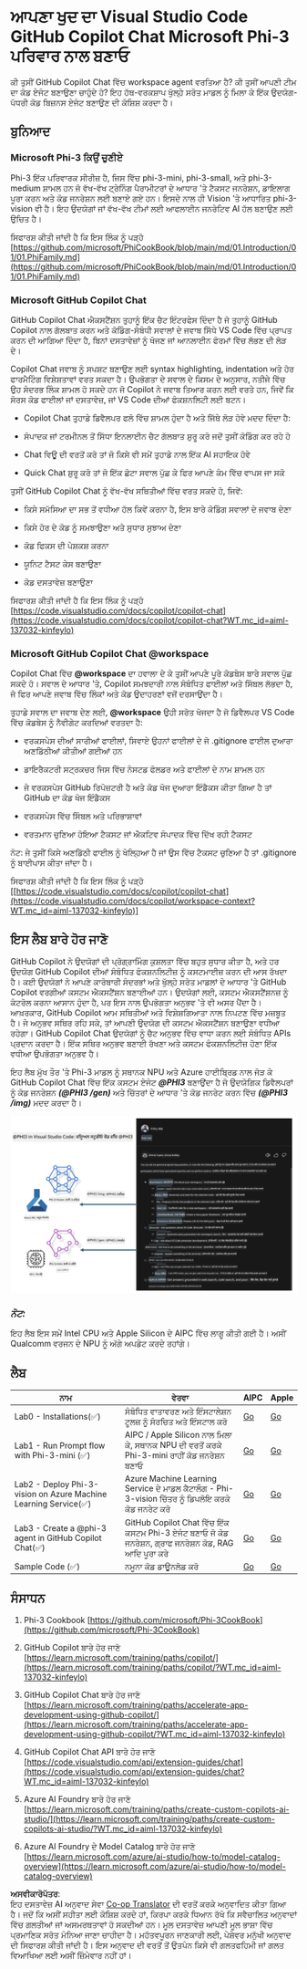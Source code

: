 <!--
CO_OP_TRANSLATOR_METADATA:
{
  "original_hash": "00b7a699de8ac405fa821f4c0f7fc0ab",
  "translation_date": "2025-07-17T03:37:30+00:00",
  "source_file": "md/02.Application/02.Code/Phi3/VSCodeExt/README.md",
  "language_code": "pa"
}
-->
# **ਆਪਣਾ ਖੁਦ ਦਾ Visual Studio Code GitHub Copilot Chat Microsoft Phi-3 ਪਰਿਵਾਰ ਨਾਲ ਬਣਾਓ**

ਕੀ ਤੁਸੀਂ GitHub Copilot Chat ਵਿੱਚ workspace agent ਵਰਤਿਆ ਹੈ? ਕੀ ਤੁਸੀਂ ਆਪਣੀ ਟੀਮ ਦਾ ਕੋਡ ਏਜੰਟ ਬਣਾਉਣਾ ਚਾਹੁੰਦੇ ਹੋ? ਇਹ ਹੱਥ-ਵਰਕਸ਼ਾਪ ਖੁੱਲ੍ਹੇ ਸਰੋਤ ਮਾਡਲ ਨੂੰ ਮਿਲਾ ਕੇ ਇੱਕ ਉਦਯੋਗ-ਪੱਧਰੀ ਕੋਡ ਬਿਜ਼ਨਸ ਏਜੰਟ ਬਣਾਉਣ ਦੀ ਕੋਸ਼ਿਸ਼ ਕਰਦਾ ਹੈ।

## **ਬੁਨਿਆਦ**

### **Microsoft Phi-3 ਕਿਉਂ ਚੁਣੀਏ**

Phi-3 ਇੱਕ ਪਰਿਵਾਰਕ ਸੀਰੀਜ਼ ਹੈ, ਜਿਸ ਵਿੱਚ phi-3-mini, phi-3-small, ਅਤੇ phi-3-medium ਸ਼ਾਮਲ ਹਨ ਜੋ ਵੱਖ-ਵੱਖ ਟ੍ਰੇਨਿੰਗ ਪੈਰਾਮੀਟਰਾਂ ਦੇ ਆਧਾਰ 'ਤੇ ਟੈਕਸਟ ਜਨਰੇਸ਼ਨ, ਡਾਇਲਾਗ ਪੂਰਾ ਕਰਨ ਅਤੇ ਕੋਡ ਜਨਰੇਸ਼ਨ ਲਈ ਬਣਾਏ ਗਏ ਹਨ। ਇਸਦੇ ਨਾਲ ਹੀ Vision 'ਤੇ ਆਧਾਰਿਤ phi-3-vision ਵੀ ਹੈ। ਇਹ ਉਦਯੋਗਾਂ ਜਾਂ ਵੱਖ-ਵੱਖ ਟੀਮਾਂ ਲਈ ਆਫਲਾਈਨ ਜਨਰੇਟਿਵ AI ਹੱਲ ਬਣਾਉਣ ਲਈ ਉਚਿਤ ਹੈ।

ਸਿਫਾਰਸ਼ ਕੀਤੀ ਜਾਂਦੀ ਹੈ ਕਿ ਇਸ ਲਿੰਕ ਨੂੰ ਪੜ੍ਹੋ [https://github.com/microsoft/PhiCookBook/blob/main/md/01.Introduction/01/01.PhiFamily.md](https://github.com/microsoft/PhiCookBook/blob/main/md/01.Introduction/01/01.PhiFamily.md)

### **Microsoft GitHub Copilot Chat**

GitHub Copilot Chat ਐਕਸਟੈਂਸ਼ਨ ਤੁਹਾਨੂੰ ਇੱਕ ਚੈਟ ਇੰਟਰਫੇਸ ਦਿੰਦਾ ਹੈ ਜੋ ਤੁਹਾਨੂੰ GitHub Copilot ਨਾਲ ਗੱਲਬਾਤ ਕਰਨ ਅਤੇ ਕੋਡਿੰਗ-ਸੰਬੰਧੀ ਸਵਾਲਾਂ ਦੇ ਜਵਾਬ ਸਿੱਧੇ VS Code ਵਿੱਚ ਪ੍ਰਾਪਤ ਕਰਨ ਦੀ ਆਗਿਆ ਦਿੰਦਾ ਹੈ, ਬਿਨਾਂ ਦਸਤਾਵੇਜ਼ਾਂ ਨੂੰ ਖੋਜਣ ਜਾਂ ਆਨਲਾਈਨ ਫੋਰਮਾਂ ਵਿੱਚ ਲੱਭਣ ਦੀ ਲੋੜ ਦੇ।

Copilot Chat ਜਵਾਬ ਨੂੰ ਸਪਸ਼ਟ ਬਣਾਉਣ ਲਈ syntax highlighting, indentation ਅਤੇ ਹੋਰ ਫਾਰਮੈਟਿੰਗ ਵਿਸ਼ੇਸ਼ਤਾਵਾਂ ਵਰਤ ਸਕਦਾ ਹੈ। ਉਪਭੋਗਤਾ ਦੇ ਸਵਾਲ ਦੇ ਕਿਸਮ ਦੇ ਅਨੁਸਾਰ, ਨਤੀਜੇ ਵਿੱਚ ਉਹ ਸੰਦਰਭ ਲਿੰਕ ਸ਼ਾਮਲ ਹੋ ਸਕਦੇ ਹਨ ਜੋ Copilot ਨੇ ਜਵਾਬ ਤਿਆਰ ਕਰਨ ਲਈ ਵਰਤੇ ਹਨ, ਜਿਵੇਂ ਕਿ ਸੋਰਸ ਕੋਡ ਫਾਈਲਾਂ ਜਾਂ ਦਸਤਾਵੇਜ਼, ਜਾਂ VS Code ਦੀਆਂ ਫੰਕਸ਼ਨਲਿਟੀ ਲਈ ਬਟਨ।

- Copilot Chat ਤੁਹਾਡੇ ਡਿਵੈਲਪਰ ਫਲੋ ਵਿੱਚ ਸ਼ਾਮਲ ਹੁੰਦਾ ਹੈ ਅਤੇ ਜਿੱਥੇ ਲੋੜ ਹੋਵੇ ਮਦਦ ਦਿੰਦਾ ਹੈ:

- ਸੰਪਾਦਕ ਜਾਂ ਟਰਮੀਨਲ ਤੋਂ ਸਿੱਧਾ ਇਨਲਾਈਨ ਚੈਟ ਗੱਲਬਾਤ ਸ਼ੁਰੂ ਕਰੋ ਜਦੋਂ ਤੁਸੀਂ ਕੋਡਿੰਗ ਕਰ ਰਹੇ ਹੋ

- Chat ਵਿਊ ਦੀ ਵਰਤੋਂ ਕਰੋ ਤਾਂ ਜੋ ਕਿਸੇ ਵੀ ਸਮੇਂ ਤੁਹਾਡੇ ਨਾਲ ਇੱਕ AI ਸਹਾਇਕ ਹੋਵੇ

- Quick Chat ਸ਼ੁਰੂ ਕਰੋ ਤਾਂ ਜੋ ਇੱਕ ਛੋਟਾ ਸਵਾਲ ਪੁੱਛ ਕੇ ਫਿਰ ਆਪਣੇ ਕੰਮ ਵਿੱਚ ਵਾਪਸ ਜਾ ਸਕੋ

ਤੁਸੀਂ GitHub Copilot Chat ਨੂੰ ਵੱਖ-ਵੱਖ ਸਥਿਤੀਆਂ ਵਿੱਚ ਵਰਤ ਸਕਦੇ ਹੋ, ਜਿਵੇਂ:

- ਕਿਸੇ ਸਮੱਸਿਆ ਦਾ ਸਭ ਤੋਂ ਵਧੀਆ ਹੱਲ ਕਿਵੇਂ ਕਰਨਾ ਹੈ, ਇਸ ਬਾਰੇ ਕੋਡਿੰਗ ਸਵਾਲਾਂ ਦੇ ਜਵਾਬ ਦੇਣਾ

- ਕਿਸੇ ਹੋਰ ਦੇ ਕੋਡ ਨੂੰ ਸਮਝਾਉਣਾ ਅਤੇ ਸੁਧਾਰ ਸੁਝਾਅ ਦੇਣਾ

- ਕੋਡ ਫਿਕਸ ਦੀ ਪੇਸ਼ਕਸ਼ ਕਰਨਾ

- ਯੂਨਿਟ ਟੈਸਟ ਕੇਸ ਬਣਾਉਣਾ

- ਕੋਡ ਦਸਤਾਵੇਜ਼ ਬਣਾਉਣਾ

ਸਿਫਾਰਸ਼ ਕੀਤੀ ਜਾਂਦੀ ਹੈ ਕਿ ਇਸ ਲਿੰਕ ਨੂੰ ਪੜ੍ਹੋ [https://code.visualstudio.com/docs/copilot/copilot-chat](https://code.visualstudio.com/docs/copilot/copilot-chat?WT.mc_id=aiml-137032-kinfeylo)


###  **Microsoft GitHub Copilot Chat @workspace**

Copilot Chat ਵਿੱਚ **@workspace** ਦਾ ਹਵਾਲਾ ਦੇ ਕੇ ਤੁਸੀਂ ਆਪਣੇ ਪੂਰੇ ਕੋਡਬੇਸ ਬਾਰੇ ਸਵਾਲ ਪੁੱਛ ਸਕਦੇ ਹੋ। ਸਵਾਲ ਦੇ ਆਧਾਰ 'ਤੇ, Copilot ਸਮਝਦਾਰੀ ਨਾਲ ਸੰਬੰਧਿਤ ਫਾਈਲਾਂ ਅਤੇ ਸਿੰਬਲ ਲੱਭਦਾ ਹੈ, ਜੋ ਫਿਰ ਆਪਣੇ ਜਵਾਬ ਵਿੱਚ ਲਿੰਕਾਂ ਅਤੇ ਕੋਡ ਉਦਾਹਰਣਾਂ ਵਜੋਂ ਦਰਸਾਉਂਦਾ ਹੈ।

ਤੁਹਾਡੇ ਸਵਾਲ ਦਾ ਜਵਾਬ ਦੇਣ ਲਈ, **@workspace** ਉਹੀ ਸਰੋਤ ਖੋਜਦਾ ਹੈ ਜੋ ਡਿਵੈਲਪਰ VS Code ਵਿੱਚ ਕੋਡਬੇਸ ਨੂੰ ਨੈਵੀਗੇਟ ਕਰਦਿਆਂ ਵਰਤਦਾ ਹੈ:

- ਵਰਕਸਪੇਸ ਦੀਆਂ ਸਾਰੀਆਂ ਫਾਈਲਾਂ, ਸਿਵਾਏ ਉਹਨਾਂ ਫਾਈਲਾਂ ਦੇ ਜੋ .gitignore ਫਾਈਲ ਦੁਆਰਾ ਅਣਡਿੱਠੀਆਂ ਕੀਤੀਆਂ ਗਈਆਂ ਹਨ

- ਡਾਇਰੈਕਟਰੀ ਸਟ੍ਰਕਚਰ ਜਿਸ ਵਿੱਚ ਨੇਸਟਡ ਫੋਲਡਰ ਅਤੇ ਫਾਈਲਾਂ ਦੇ ਨਾਮ ਸ਼ਾਮਲ ਹਨ

- ਜੇ ਵਰਕਸਪੇਸ GitHub ਰਿਪੋਜ਼ਟਰੀ ਹੈ ਅਤੇ ਕੋਡ ਖੋਜ ਦੁਆਰਾ ਇੰਡੈਕਸ ਕੀਤਾ ਗਿਆ ਹੈ ਤਾਂ GitHub ਦਾ ਕੋਡ ਖੋਜ ਇੰਡੈਕਸ

- ਵਰਕਸਪੇਸ ਵਿੱਚ ਸਿੰਬਲ ਅਤੇ ਪਰਿਭਾਸ਼ਾਵਾਂ

- ਵਰਤਮਾਨ ਚੁਣਿਆ ਹੋਇਆ ਟੈਕਸਟ ਜਾਂ ਐਕਟਿਵ ਸੰਪਾਦਕ ਵਿੱਚ ਦਿੱਖ ਰਹੀ ਟੈਕਸਟ

ਨੋਟ: ਜੇ ਤੁਸੀਂ ਕਿਸੇ ਅਣਡਿੱਠੀ ਫਾਈਲ ਨੂੰ ਖੋਲ੍ਹਿਆ ਹੈ ਜਾਂ ਉਸ ਵਿੱਚ ਟੈਕਸਟ ਚੁਣਿਆ ਹੈ ਤਾਂ .gitignore ਨੂੰ ਬਾਈਪਾਸ ਕੀਤਾ ਜਾਂਦਾ ਹੈ।

ਸਿਫਾਰਸ਼ ਕੀਤੀ ਜਾਂਦੀ ਹੈ ਕਿ ਇਸ ਲਿੰਕ ਨੂੰ ਪੜ੍ਹੋ [[https://code.visualstudio.com/docs/copilot/copilot-chat](https://code.visualstudio.com/docs/copilot/workspace-context?WT.mc_id=aiml-137032-kinfeylo)]


## **ਇਸ ਲੈਬ ਬਾਰੇ ਹੋਰ ਜਾਣੋ**

GitHub Copilot ਨੇ ਉਦਯੋਗਾਂ ਦੀ ਪ੍ਰੋਗ੍ਰਾਮਿੰਗ ਕੁਸ਼ਲਤਾ ਵਿੱਚ ਬਹੁਤ ਸੁਧਾਰ ਕੀਤਾ ਹੈ, ਅਤੇ ਹਰ ਉਦਯੋਗ GitHub Copilot ਦੀਆਂ ਸੰਬੰਧਿਤ ਫੰਕਸ਼ਨਲਿਟੀਜ਼ ਨੂੰ ਕਸਟਮਾਈਜ਼ ਕਰਨ ਦੀ ਆਸ ਰੱਖਦਾ ਹੈ। ਕਈ ਉਦਯੋਗਾਂ ਨੇ ਆਪਣੇ ਕਾਰੋਬਾਰੀ ਸੰਦਰਭਾਂ ਅਤੇ ਖੁੱਲ੍ਹੇ ਸਰੋਤ ਮਾਡਲਾਂ ਦੇ ਆਧਾਰ 'ਤੇ GitHub Copilot ਵਰਗੀਆਂ ਕਸਟਮ ਐਕਸਟੈਂਸ਼ਨ ਬਣਾਈਆਂ ਹਨ। ਉਦਯੋਗਾਂ ਲਈ, ਕਸਟਮ ਐਕਸਟੈਂਸ਼ਨਜ਼ ਨੂੰ ਕੰਟਰੋਲ ਕਰਨਾ ਆਸਾਨ ਹੁੰਦਾ ਹੈ, ਪਰ ਇਸ ਨਾਲ ਉਪਭੋਗਤਾ ਅਨੁਭਵ 'ਤੇ ਵੀ ਅਸਰ ਪੈਂਦਾ ਹੈ। ਆਖ਼ਰਕਾਰ, GitHub Copilot ਆਮ ਸਥਿਤੀਆਂ ਅਤੇ ਵਿਸ਼ੇਸ਼ਗਿਆਤਾ ਨਾਲ ਨਿਪਟਣ ਵਿੱਚ ਮਜ਼ਬੂਤ ਹੈ। ਜੇ ਅਨੁਭਵ ਸਥਿਰ ਰਹਿ ਸਕੇ, ਤਾਂ ਆਪਣੀ ਉਦਯੋਗ ਦੀ ਕਸਟਮ ਐਕਸਟੈਂਸ਼ਨ ਬਣਾਉਣਾ ਵਧੀਆ ਰਹੇਗਾ। GitHub Copilot Chat ਉਦਯੋਗਾਂ ਨੂੰ ਚੈਟ ਅਨੁਭਵ ਵਿੱਚ ਵਾਧਾ ਕਰਨ ਲਈ ਸੰਬੰਧਿਤ APIs ਪ੍ਰਦਾਨ ਕਰਦਾ ਹੈ। ਇੱਕ ਸਥਿਰ ਅਨੁਭਵ ਬਣਾਈ ਰੱਖਣਾ ਅਤੇ ਕਸਟਮ ਫੰਕਸ਼ਨਲਿਟੀਜ਼ ਹੋਣਾ ਇੱਕ ਵਧੀਆ ਉਪਭੋਗਤਾ ਅਨੁਭਵ ਹੈ।

ਇਹ ਲੈਬ ਮੁੱਖ ਤੌਰ 'ਤੇ Phi-3 ਮਾਡਲ ਨੂੰ ਸਥਾਨਕ NPU ਅਤੇ Azure ਹਾਈਬ੍ਰਿਡ ਨਾਲ ਜੋੜ ਕੇ GitHub Copilot Chat ਵਿੱਚ ਇੱਕ ਕਸਟਮ ਏਜੰਟ ***@PHI3*** ਬਣਾਉਂਦਾ ਹੈ ਜੋ ਉਦਯੋਗਿਕ ਡਿਵੈਲਪਰਾਂ ਨੂੰ ਕੋਡ ਜਨਰੇਸ਼ਨ ***(@PHI3 /gen)*** ਅਤੇ ਚਿੱਤਰਾਂ ਦੇ ਆਧਾਰ 'ਤੇ ਕੋਡ ਜਨਰੇਟ ਕਰਨ ਵਿੱਚ ***(@PHI3 /img)*** ਮਦਦ ਕਰਦਾ ਹੈ।

![PHI3](../../../../../../../translated_images/cover.1017ebc9a7c46d095fe0b942687287803c03933d2d1d439d14e10fa1442a864d.pa.png)

### ***ਨੋਟ:*** 

ਇਹ ਲੈਬ ਇਸ ਸਮੇਂ Intel CPU ਅਤੇ Apple Silicon ਦੇ AIPC ਵਿੱਚ ਲਾਗੂ ਕੀਤੀ ਗਈ ਹੈ। ਅਸੀਂ Qualcomm ਵਰਜਨ ਦੇ NPU ਨੂੰ ਅੱਗੇ ਅਪਡੇਟ ਕਰਦੇ ਰਹਾਂਗੇ।


## **ਲੈਬ**


| ਨਾਮ | ਵੇਰਵਾ | AIPC | Apple |
| ------------ | ----------- | -------- |-------- |
| Lab0 - Installations(✅) | ਸੰਬੰਧਿਤ ਵਾਤਾਵਰਣ ਅਤੇ ਇੰਸਟਾਲੇਸ਼ਨ ਟੂਲਜ਼ ਨੂੰ ਸੰਰਚਿਤ ਅਤੇ ਇੰਸਟਾਲ ਕਰੋ | [Go](./HOL/AIPC/01.Installations.md) |[Go](./HOL/Apple/01.Installations.md) |
| Lab1 - Run Prompt flow with Phi-3-mini (✅) | AIPC / Apple Silicon ਨਾਲ ਮਿਲਾ ਕੇ, ਸਥਾਨਕ NPU ਦੀ ਵਰਤੋਂ ਕਰਕੇ Phi-3-mini ਰਾਹੀਂ ਕੋਡ ਜਨਰੇਸ਼ਨ ਬਣਾਓ | [Go](./HOL/AIPC/02.PromptflowWithNPU.md) |  [Go](./HOL/Apple/02.PromptflowWithMLX.md) |
| Lab2 - Deploy Phi-3-vision on Azure Machine Learning Service(✅) | Azure Machine Learning Service ਦੇ ਮਾਡਲ ਕੈਟਾਲੌਗ - Phi-3-vision ਚਿੱਤਰ ਨੂੰ ਡਿਪਲੋਇ ਕਰਕੇ ਕੋਡ ਜਨਰੇਟ ਕਰੋ | [Go](./HOL/AIPC/03.DeployPhi3VisionOnAzure.md) |[Go](./HOL/Apple/03.DeployPhi3VisionOnAzure.md) |
| Lab3 - Create a @phi-3 agent in GitHub Copilot Chat(✅)  | GitHub Copilot Chat ਵਿੱਚ ਇੱਕ ਕਸਟਮ Phi-3 ਏਜੰਟ ਬਣਾਓ ਜੋ ਕੋਡ ਜਨਰੇਸ਼ਨ, ਗ੍ਰਾਫ ਜਨਰੇਸ਼ਨ ਕੋਡ, RAG ਆਦਿ ਪੂਰਾ ਕਰੇ | [Go](./HOL/AIPC/04.CreatePhi3AgentInVSCode.md) | [Go](./HOL/Apple/04.CreatePhi3AgentInVSCode.md) |
| Sample Code (✅)  | ਨਮੂਨਾ ਕੋਡ ਡਾਊਨਲੋਡ ਕਰੋ | [Go](../../../../../../../code/07.Lab/01/AIPC) | [Go](../../../../../../../code/07.Lab/01/Apple) |


## **ਸੰਸਾਧਨ**

1. Phi-3 Cookbook [https://github.com/microsoft/Phi-3CookBook](https://github.com/microsoft/Phi-3CookBook)

2. GitHub Copilot ਬਾਰੇ ਹੋਰ ਜਾਣੋ [https://learn.microsoft.com/training/paths/copilot/](https://learn.microsoft.com/training/paths/copilot/?WT.mc_id=aiml-137032-kinfeylo)

3. GitHub Copilot Chat ਬਾਰੇ ਹੋਰ ਜਾਣੋ [https://learn.microsoft.com/training/paths/accelerate-app-development-using-github-copilot/](https://learn.microsoft.com/training/paths/accelerate-app-development-using-github-copilot/?WT.mc_id=aiml-137032-kinfeylo)

4. GitHub Copilot Chat API ਬਾਰੇ ਹੋਰ ਜਾਣੋ [https://code.visualstudio.com/api/extension-guides/chat](https://code.visualstudio.com/api/extension-guides/chat?WT.mc_id=aiml-137032-kinfeylo)

5. Azure AI Foundry ਬਾਰੇ ਹੋਰ ਜਾਣੋ [https://learn.microsoft.com/training/paths/create-custom-copilots-ai-studio/](https://learn.microsoft.com/training/paths/create-custom-copilots-ai-studio/?WT.mc_id=aiml-137032-kinfeylo)

6. Azure AI Foundry ਦੇ Model Catalog ਬਾਰੇ ਹੋਰ ਜਾਣੋ [https://learn.microsoft.com/azure/ai-studio/how-to/model-catalog-overview](https://learn.microsoft.com/azure/ai-studio/how-to/model-catalog-overview)

**ਅਸਵੀਕਾਰੋਪੱਤਰ**:  
ਇਹ ਦਸਤਾਵੇਜ਼ AI ਅਨੁਵਾਦ ਸੇਵਾ [Co-op Translator](https://github.com/Azure/co-op-translator) ਦੀ ਵਰਤੋਂ ਕਰਕੇ ਅਨੁਵਾਦਿਤ ਕੀਤਾ ਗਿਆ ਹੈ। ਜਦੋਂ ਕਿ ਅਸੀਂ ਸਹੀਤਾ ਲਈ ਕੋਸ਼ਿਸ਼ ਕਰਦੇ ਹਾਂ, ਕਿਰਪਾ ਕਰਕੇ ਧਿਆਨ ਰੱਖੋ ਕਿ ਸਵੈਚਾਲਿਤ ਅਨੁਵਾਦਾਂ ਵਿੱਚ ਗਲਤੀਆਂ ਜਾਂ ਅਸਮਰਥਤਾਵਾਂ ਹੋ ਸਕਦੀਆਂ ਹਨ। ਮੂਲ ਦਸਤਾਵੇਜ਼ ਆਪਣੀ ਮੂਲ ਭਾਸ਼ਾ ਵਿੱਚ ਪ੍ਰਮਾਣਿਕ ਸਰੋਤ ਮੰਨਿਆ ਜਾਣਾ ਚਾਹੀਦਾ ਹੈ। ਮਹੱਤਵਪੂਰਨ ਜਾਣਕਾਰੀ ਲਈ, ਪੇਸ਼ੇਵਰ ਮਨੁੱਖੀ ਅਨੁਵਾਦ ਦੀ ਸਿਫਾਰਸ਼ ਕੀਤੀ ਜਾਂਦੀ ਹੈ। ਇਸ ਅਨੁਵਾਦ ਦੀ ਵਰਤੋਂ ਤੋਂ ਉਤਪੰਨ ਕਿਸੇ ਵੀ ਗਲਤਫਹਿਮੀ ਜਾਂ ਗਲਤ ਵਿਆਖਿਆ ਲਈ ਅਸੀਂ ਜ਼ਿੰਮੇਵਾਰ ਨਹੀਂ ਹਾਂ।